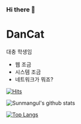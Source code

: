 ### Hi there 👋
# DanCat

대충 학생임

  - 웹 조금
  - 시스템 조금
  - 네트워크가 뭐죠?
  
[![Hits](https://hits.seeyoufarm.com/api/count/incr/badge.svg?url=https%3A%2F%2Fgithub.com%2Fsunmangul&count_bg=%23FABAFF&title_bg=%23FABAFF&icon=jetbrains.svg&icon_color=%23000000&title=DanCat&edge_flat=true)](https://hits.seeyoufarm.com)

![Sunmangul's github stats](https://github-readme-stats.vercel.app/api?username=Sunmangul&show_icons=true)

[![Top Langs](https://github-readme-state.vercel.app/api/top-langs/?username=Sunmangul&layout=compact)](https://github.com/anuraghazra/github-readme-stats)
<!--
**sunmangul/sunmangul** is a ✨ _special_ ✨ repository because its `README.md` (this file) appears on your GitHub profile.

Here are some ideas to get you started:

- 🔭 I’m currently working on ...
- 🌱 I’m currently learning ...
- 👯 I’m looking to collaborate on ...
- 🤔 I’m looking for help with ...
- 💬 Ask me about ...
- 📫 How to reach me: ...
- 😄 Pronouns: ...
- ⚡ Fun fact: ...
-->
